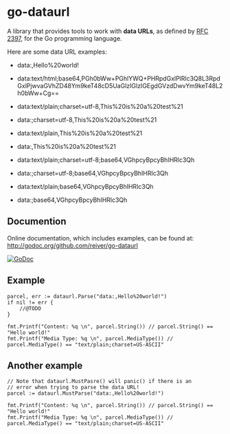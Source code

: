 # go-dataurl

A library that provides tools to work with **data URLs**, as defined by [RFC 2397](http://www.faqs.org/rfcs/rfc2397.html),
for the Go programming language.

Here are some data URL examples:

* data:,Hello%20world!
* data:text/html;base64,PGh0bWw+PGhlYWQ+PHRpdGxlPlRlc3Q8L3RpdGxlPjwvaGVhZD48Ym9keT48cD5UaGlzIGlzIGEgdGVzdDwvYm9keT48L2h0bWw+Cg==

* data:text/plain;charset=utf-8,This%20is%20a%20test%21
* data:;charset=utf-8,This%20is%20a%20test%21
* data:text/plain,This%20is%20a%20test%21
* data:,This%20is%20a%20test%21

* data:text/plain;charset=utf-8;base64,VGhpcyBpcyBhIHRlc3Qh
* data:;charset=utf-8;base64,VGhpcyBpcyBhIHRlc3Qh
* data:text/plain;base64,VGhpcyBpcyBhIHRlc3Qh
* data:;base64,VGhpcyBpcyBhIHRlc3Qh


## Documention

Online documentation, which includes examples, can be found at: http://godoc.org/github.com/reiver/go-dataurl

[![GoDoc](https://godoc.org/github.com/reiver/go-dataurl?status.svg)](https://godoc.org/github.com/reiver/go-dataurl)


## Example
```
parcel, err := dataurl.Parse("data:,Hello%20world!")
if nil != err {
    //@TODO
}

fmt.Printf("Content: %q \n", parcel.String()) // parcel.String() == "Hello world!"
fmt.Printf("Media Type: %q \n", parcel.MediaType()) // parcel.MediaType() == "text/plain;charset=US-ASCII"
```

## Another example
```
// Note that dataurl.MustPasre() will panic() if there is an
// error when trying to parse the data URL!
parcel := dataurl.MustParse("data:,Hello%20world!")

fmt.Printf("Content: %q \n", parcel.String()) // parcel.String() == "Hello world!"
fmt.Printf("Media Type: %q \n", parcel.MediaType()) // parcel.MediaType() == "text/plain;charset=US-ASCII"
```

